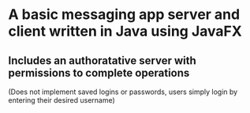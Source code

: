 # A basic messaging app server and client written in Java using JavaFX

## Includes an authoratative server with permissions to complete operations

(Does not implement saved logins or passwords, users simply login by entering their desired username)